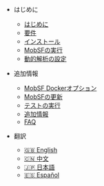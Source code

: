 <!-- _navbar.md -->
<!-- docs/_sidebar.md -->
* はじめに
   * [はじめに](/ja-jp/)
   * [要件](/ja-jp/requirements.md)
   * [インストール](/ja-jp/installation.md)
   * [MobSFの実行](/ja-jp/running.md)
   * [動的解析の設定](/ja-jp/dynamic_analyzer.md)

* 追加情報
   * [MobSF Dockerオプション](/ja-jp/docker.md)
   * [MobSFの更新](/ja-jp/updating.md)
   * [テストの実行](/ja-jp/tests.md)
   * [追加情報](/ja-jp/extras.md)
   * [FAQ](/ja-jp/faq.md)
* 翻訳
   * [:uk: English](/)
   * [:cn: 中文](/zh-cn/)
   * [:jp: 日本語](/ja-jp/)
   * [:es: Español](/es-mx/)
